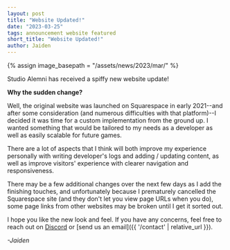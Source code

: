 ```yaml
---
layout: post
title: "Website Updated!"
date: "2023-03-25"
tags: announcement website featured
short_title: "Website Updated!"
author: Jaiden
---
```

{% assign image_basepath = "/assets/news/2023/mar/" %}

Studio Alemni has received a spiffy new website update! 

**Why the sudden change?**

Well, the original website was launched on Squarespace in early 2021--and after some consideration (and numerous difficulties with that platform)--I decided it was time for a custom implementation from the ground up. I wanted something that would be tailored to my needs as a developer as well as easily scalable for future games.

There are a lot of aspects that I think will both improve my experience personally with writing developer's logs and adding / updating content, as well as improve visitors' experience with clearer navigation and responsiveness.

There may be a few additional changes over the next few days as I add the finishing touches, and unfortunately because I prematurely cancelled the Squarespace site (and they don't let you view page URLs when you do), some page links from other websites may be broken until I get it sorted out.

I hope you like the new look and feel. If you have any concerns, feel free to reach out on [Discord](https://www.discord.com/invite/astravia) or [send us an email]({{ '/contact' | relative_url }}).

*-Jaiden*